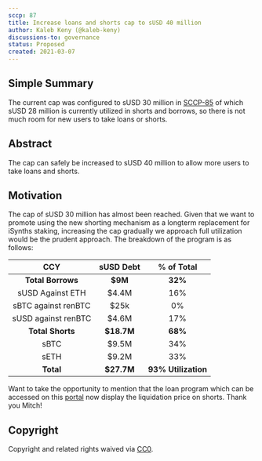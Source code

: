 ```yaml
---
sccp: 87
title: Increase loans and shorts cap to sUSD 40 million
author: Kaleb Keny (@kaleb-keny)
discussions-to: governance
status: Proposed
created: 2021-03-07
---
```


<!--You can leave these HTML comments in your merged SCCP and delete the visible duplicate text guides, they will not appear and may be helpful to refer to if you edit it again. This is the suggested template for new SCCPs. Note that an SCCP number will be assigned by an editor. When opening a pull request to submit your SCCP, please use an abbreviated title in the filename, `sccp-draft_title_abbrev.md`. The title should be 44 characters or less.-->

## Simple Summary

<!--"If you can't explain it simply, you don't understand it well enough." Provide a simplified and layman-accessible explanation of the SCCP.-->

The current cap was configured to sUSD 30 million in [SCCP-85](https://sips.synthetix.io/SCCP/sccp-85) of which sUSD 28 million is currently utilized in shorts and borrows, so there is not much room for new users to take loans or shorts.

## Abstract

<!--A short (~200 word) description of the variable change proposed.-->

The cap can safely be increased to sUSD 40 million to allow more users to take loans and shorts.

## Motivation

<!--The motivation is critical for SCCPs that want to update variables within Synthetix. It should clearly explain why the existing variable is not incentive aligned. SCCP submissions without sufficient motivation may be rejected outright.-->

The cap of sUSD 30 million has almost been reached. Given that we want to promote using the new shorting mechanism as a longterm replacement for iSynths staking, increasing the cap gradually we approach full utilization would be the prudent approach.
The breakdown of the program is as follows:

| CCY 	| sUSD Debt 	| % of Total 	|
|:-:	|:-:	|:-:	|
| **Total Borrows** 	| **$9M** 	| **32%** 	|
| sUSD Against ETH 	| $4.4M 	| 16% 	|
| sBTC against renBTC 	| $25k 	| 0% 	|
| sUSD against renBTC 	| $4.6M 	| 17% 	|
| **Total Shorts** 	| **$18.7M** 	| **68%** 	|
| sBTC 	| $9.5M 	| 34% 	|
| sETH 	| $9.2M 	| 33% 	|
| **Total** 	| **$27.7M** 	| **93% Utilization** 	|


Want to take the opportunity to mention that the loan program which can be accessed on this [portal](https://synthetix.surge.sh/)  now display the liquidation price on shorts. Thank you Mitch!

## Copyright

Copyright and related rights waived via [CC0](https://creativecommons.org/publicdomain/zero/1.0/).
